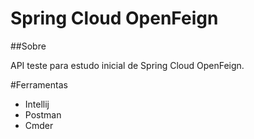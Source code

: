 # Spring Cloud OpenFeign

  ##Sobre
  
  API teste para estudo inicial de Spring Cloud OpenFeign.
  
  
  #Ferramentas
  - Intellij
  - Postman
  - Cmder
